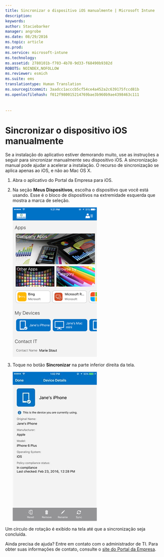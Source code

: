 ```yaml
---
title: Sincronizar o dispositivo iOS manualmente | Microsoft Intune
description: 
keywords: 
author: Staciebarker
manager: angrobe
ms.date: 08/29/2016
ms.topic: article
ms.prod: 
ms.service: microsoft-intune
ms.technology: 
ms.assetid: 2780101b-f703-4b78-9d33-f68490b9382d
ROBOTS: NOINDEX,NOFOLLOW
ms.reviewer: esmich
ms.suite: ems
translationtype: Human Translation
ms.sourcegitcommit: 3aadcc1acccb5cf54ce4a452a2c639175fccd81b
ms.openlocfilehash: f012f980015214769bae3b960b9ae4398463c111


---
```



# Sincronizar o dispositivo iOS manualmente

Se a instalação do aplicativo estiver demorando muito, use as instruções a seguir para sincronizar manualmente seu dispositivo iOS. A sincronização manual pode ajudar a acelerar a instalação. O recurso de sincronização se aplica apenas ao iOS, e não ao Mac OS X.

1. Abra o aplicativo do Portal da Empresa para iOS.

2. Na seção **Meus Dispositivos**, escolha o dispositivo que você está usando. Esse é o bloco de dispositivos na extremidade esquerda que mostra a marca de seleção.

    ![Tela do dispositivo com a seção Meus Dispositivos](./media/ios-sync-1-comp-portal-apps.png)

3.  Toque no botão **Sincronizar** na parte inferior direita da tela.

    ![Detalhes do dispositivo com o botão Sincronizar](./media/ios-sync-2-sync-button.png)

Um círculo de rotação é exibido na tela até que a sincronização seja concluída.

Ainda precisa de ajuda? Entre em contato com o administrador de TI. Para obter suas informações de contato, consulte o [site do Portal da Empresa](http://portal.manage.microsoft.com).



<!--HONumber=Oct16_HO2-->


